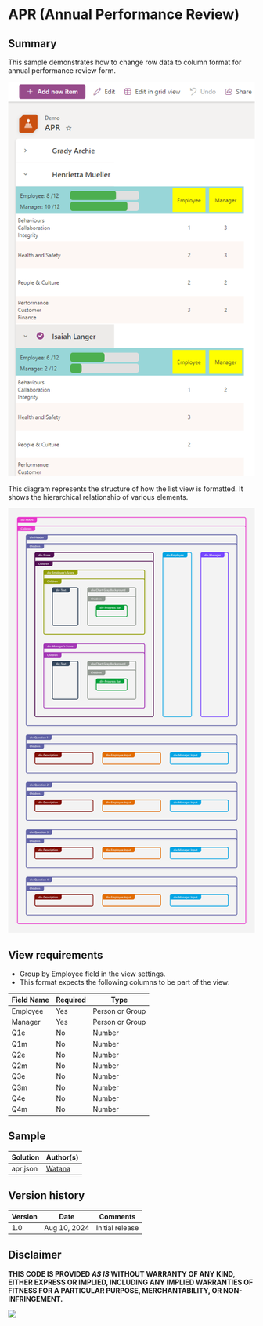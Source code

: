# APR (Annual Performance Review)

## Summary
This sample demonstrates how to change row data to column format for annual performance review form.

![screenshot of the sample](./assets/sample.png)

This diagram represents the structure of how the list view is formatted. It shows the hierarchical relationship of various elements.

![screenshot of the sample](./assets/diagram.png)

## View requirements

- Group by Employee field in the view settings.
- This format expects the following columns to be part of the view:

Field Name | Required | Type
---------- | -------- | ----
Employee   | Yes      | Person or Group
Manager    | Yes      | Person or Group
Q1e        | No       | Number
Q1m        | No       | Number
Q2e        | No       | Number
Q2m        | No       | Number
Q3e        | No       | Number
Q3m        | No       | Number
Q4e        | No       | Number
Q4m        | No       | Number


## Sample

Solution|Author(s)
--------|---------
apr.json | [Watana](https://github.com/watana2)

## Version history

Version|Date|Comments
-------|----|--------
1.0    |Aug 10, 2024|Initial release

## Disclaimer
**THIS CODE IS PROVIDED *AS IS* WITHOUT WARRANTY OF ANY KIND, EITHER EXPRESS OR IMPLIED, INCLUDING ANY IMPLIED WARRANTIES OF FITNESS FOR A PARTICULAR PURPOSE, MERCHANTABILITY, OR NON-INFRINGEMENT.**

<img src="https://pnptelemetry.azurewebsites.net/list-formatting/view-samples/apr" />
